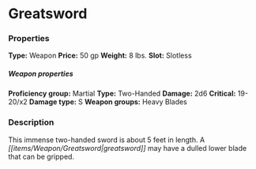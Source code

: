 ﻿---
Title: "Greatsword"
Type: "Weapon"
Price: "50 gp"
Weight: "8 lbs."
Slot: "Slotless"
Proficiency group: "Martial"
Weapon properties Type: "Two-Handed"
Damage: "2d6"
Critical: "19-20/x2"
Damage type: "S"
Weapon groups: "Heavy Blades"
Description: |
  "This immense two-handed sword is about 5 feet in length. A greatsword may have a dulled lower blade that can be gripped."
Sources: "['Core Rulebook', 'Ultimate Equipment']"
---

# Greatsword

### Properties

**Type:** Weapon **Price:** 50 gp **Weight:** 8 lbs. **Slot:** Slotless

##### Weapon properties

**Proficiency group:** Martial **Type:** Two-Handed **Damage:** 2d6 **Critical:** 19-20/x2 **Damage type:** S **Weapon groups:** Heavy Blades

### Description

This immense two-handed sword is about 5 feet in length. A _[[items/Weapon/Greatsword|greatsword]]_ may have a dulled lower blade that can be gripped.

